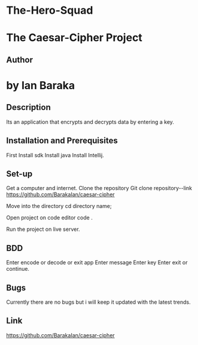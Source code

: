# The-Hero-Squad
# The Caesar-Cipher Project

## Author
#  by Ian Baraka

## Description
Its an application that encrypts and decrypts data by entering a key.

## Installation and Prerequisites

First Install sdk Install java Install Intellij.
 

## Set-up
Get a computer and internet.
Clone the repository Git clone repository--link https://github.com/BarakaIan/caesar-cipher
 
Move into the directory cd directory name;
 
Open project on code editor code . 

Run the project on live server.

## BDD
Enter encode or decode or exit app Enter message Enter key Enter exit or continue.

## Bugs
Currently there are no bugs but i will keep it updated with the latest trends.
## Link
https://github.com/BarakaIan/caesar-cipher

##

